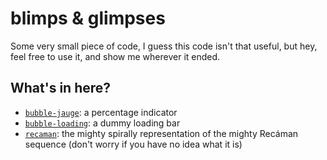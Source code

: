 # blimps & glimpses

Some very small piece of code, I guess this code isn't that useful, but hey, feel free to use it, and show me wherever it ended.

## What's in here?

* [`bubble-jauge`](https://adri326.github.io/blimps/bubble-jauge): a percentage indicator
* [`bubble-loading`](https://adri326.github.io/blimps/bubble-loading): a dummy loading bar
* [`recaman`](https://adri326.github.io/blimps/recaman): the mighty spirally representation of the mighty Recáman sequence (don't worry if you have no idea what it is)

